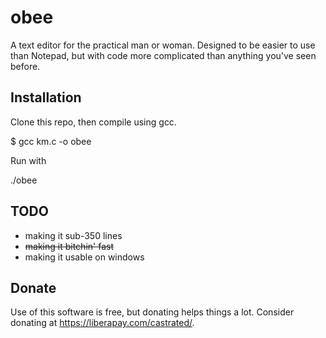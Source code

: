 # obee
A text editor for the practical man or woman. Designed to be easier to use than Notepad, but with code more complicated than anything you've seen before.

## Installation
Clone this repo, then compile using gcc.

$ gcc km.c -o obee


Run with

./obee

## TODO
- making it sub-350 lines
- ~~making it bitchin' fast~~
- making it usable on windows

## Donate
Use of this software is free, but donating helps things a lot. Consider donating at https://liberapay.com/castrated/.
